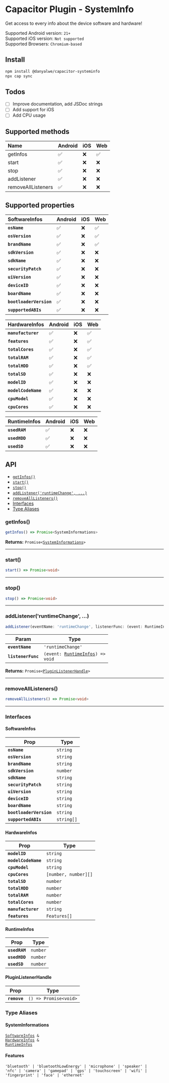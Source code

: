 # Capacitor Plugin - SystemInfo

Get access to every info about the device software and hardware!

Supported Android version: `21+`\
Supported iOS version: `Not supported`\
Supported Browsers: `Chromium-based`

## Install

```bash
npm install @danyalwe/capacitor-systeminfo
npx cap sync
```

## Todos

- [ ] Improve documentation, add JSDoc strings
- [ ] Add support for iOS
- [ ] Add CPU usage

## Supported methods

| Name               | Android | iOS | Web |
| :----------------- | :------ | :-- | :-- |
| getInfos           | ✅      | ❌  | ✅  |
| start              | ✅      | ❌  | ❌  |
| stop               | ✅      | ❌  | ❌  |
| addListener        | ✅      | ❌  | ❌  |
| removeAllListeners | ✅      | ❌  | ❌  |

## Supported properties

| SoftwareInfos           | Android | iOS | Web |
| :---------------------- | :------ | :-- | :-- |
| **`osName`**            | ✅      | ❌  | ✅  |
| **`osVersion`**         | ✅      | ❌  | ✅  |
| **`brandName`**         | ✅      | ❌  | ✅  |
| **`sdkVersion`**        | ✅      | ❌  | ❌  |
| **`sdkName`**           | ✅      | ❌  | ❌  |
| **`securityPatch`**     | ✅      | ❌  | ❌  |
| **`uiVersion`**         | ✅      | ❌  | ❌  |
| **`deviceID`**          | ✅      | ❌  | ❌  |
| **`boardName`**         | ✅      | ❌  | ❌  |
| **`bootloaderVersion`** | ✅      | ❌  | ❌  |
| **`supportedABIs`**     | ✅      | ❌  | ❌  |

| HardwareInfos       | Android | iOS | Web |
| :------------------ | :------ | :-- | :-- |
| **`manufacturer`**  | ✅      | ❌  | ✅  |
| **`features`**      | ✅      | ❌  | ✅  |
| **`totalCores`**    | ✅      | ❌  | ✅  |
| **`totalRAM`**      | ✅      | ❌  | ✅  |
| **`totalHDD`**      | ✅      | ❌  | ✅  |
| **`totalSD`**       | ✅      | ❌  | ❌  |
| **`modelID`**       | ✅      | ❌  | ❌  |
| **`modelCodeName`** | ✅      | ❌  | ❌  |
| **`cpuModel`**      | ✅      | ❌  | ❌  |
| **`cpuCores`**      | ✅      | ❌  | ❌  |

| RuntimeInfos  | Android | iOS | Web |
| :------------ | :------ | :-- | :-- |
| **`usedRAM`** | ✅      | ❌  | ❌  |
| **`usedHDD`** | ✅      | ❌  | ❌  |
| **`usedSD`**  | ✅      | ❌  | ❌  |

## API

<docgen-index>

* [`getInfos()`](#getinfos)
* [`start()`](#start)
* [`stop()`](#stop)
* [`addListener('runtimeChange', ...)`](#addlistenerruntimechange)
* [`removeAllListeners()`](#removealllisteners)
* [Interfaces](#interfaces)
* [Type Aliases](#type-aliases)

</docgen-index>

<docgen-api>
<!--Update the source file JSDoc comments and rerun docgen to update the docs below-->

### getInfos()

```typescript
getInfos() => Promise<SystemInformations>
```

**Returns:** <code>Promise&lt;<a href="#systeminformations">SystemInformations</a>&gt;</code>

--------------------


### start()

```typescript
start() => Promise<void>
```

--------------------


### stop()

```typescript
stop() => Promise<void>
```

--------------------


### addListener('runtimeChange', ...)

```typescript
addListener(eventName: 'runtimeChange', listenerFunc: (event: RuntimeInfos) => void) => Promise<PluginListenerHandle>
```

| Param              | Type                                                                      |
| ------------------ | ------------------------------------------------------------------------- |
| **`eventName`**    | <code>'runtimeChange'</code>                                              |
| **`listenerFunc`** | <code>(event: <a href="#runtimeinfos">RuntimeInfos</a>) =&gt; void</code> |

**Returns:** <code>Promise&lt;<a href="#pluginlistenerhandle">PluginListenerHandle</a>&gt;</code>

--------------------


### removeAllListeners()

```typescript
removeAllListeners() => Promise<void>
```

--------------------


### Interfaces


#### SoftwareInfos

| Prop                    | Type                  |
| ----------------------- | --------------------- |
| **`osName`**            | <code>string</code>   |
| **`osVersion`**         | <code>string</code>   |
| **`brandName`**         | <code>string</code>   |
| **`sdkVersion`**        | <code>number</code>   |
| **`sdkName`**           | <code>string</code>   |
| **`securityPatch`**     | <code>string</code>   |
| **`uiVersion`**         | <code>string</code>   |
| **`deviceID`**          | <code>string</code>   |
| **`boardName`**         | <code>string</code>   |
| **`bootloaderVersion`** | <code>string</code>   |
| **`supportedABIs`**     | <code>string[]</code> |


#### HardwareInfos

| Prop                | Type                            |
| ------------------- | ------------------------------- |
| **`modelID`**       | <code>string</code>             |
| **`modelCodeName`** | <code>string</code>             |
| **`cpuModel`**      | <code>string</code>             |
| **`cpuCores`**      | <code>[number, number][]</code> |
| **`totalSD`**       | <code>number</code>             |
| **`totalHDD`**      | <code>number</code>             |
| **`totalRAM`**      | <code>number</code>             |
| **`totalCores`**    | <code>number</code>             |
| **`manufacturer`**  | <code>string</code>             |
| **`features`**      | <code>Features[]</code>         |


#### RuntimeInfos

| Prop          | Type                |
| ------------- | ------------------- |
| **`usedRAM`** | <code>number</code> |
| **`usedHDD`** | <code>number</code> |
| **`usedSD`**  | <code>number</code> |


#### PluginListenerHandle

| Prop         | Type                                      |
| ------------ | ----------------------------------------- |
| **`remove`** | <code>() =&gt; Promise&lt;void&gt;</code> |


### Type Aliases


#### SystemInformations

<code><a href="#softwareinfos">SoftwareInfos</a> & <a href="#hardwareinfos">HardwareInfos</a> & <a href="#runtimeinfos">RuntimeInfos</a></code>


#### Features

<code>'bluetooth' | 'bluetoothLowEnergy' | 'microphone' | 'speaker' | 'nfc' | 'camera' | 'gamepad' | 'gps' | 'touchscreen' | 'wifi' | 'fingerprint' | 'face' | 'ethernet'</code>

</docgen-api>
